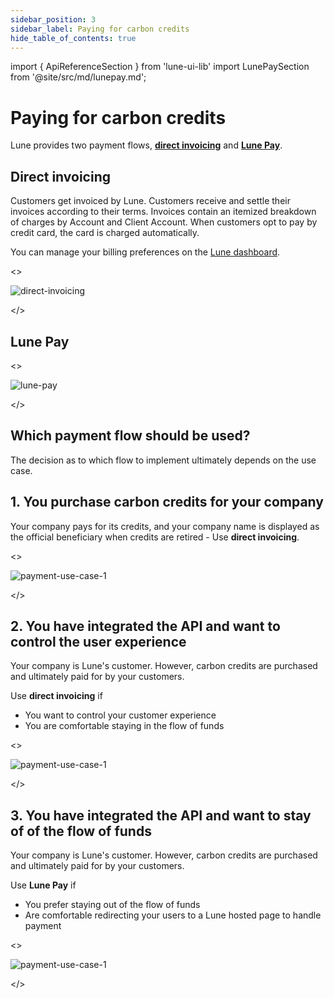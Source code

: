 ```yaml
---
sidebar_position: 3
sidebar_label: Paying for carbon credits
hide_table_of_contents: true
---
```


import { ApiReferenceSection } from 'lune-ui-lib'
import LunePaySection from '@site/src/md/lunepay.md';

# Paying for carbon credits

<div className="sections">

<ApiReferenceSection>
<div className="paragraphSections">

Lune provides two payment flows, [**direct invoicing**](#direct-invoicing) and [**Lune Pay**](#lune-pay).

<div>

## Direct invoicing

Customers get invoiced by Lune. Customers receive and settle their invoices according to their terms. Invoices contain an itemized breakdown of charges by Account and Client Account. When customers opt to pay by credit card, the card is charged automatically.

You can manage your billing preferences on the [Lune dashboard](https://dashboard.lune.co/settings/billing).

</div>
</div>

<>

![direct-invoicing](/img/direct-invoicing.png)

</>
</ApiReferenceSection>


<ApiReferenceSection>

<div>

## Lune Pay

<LunePaySection />

</div>

<>

![lune-pay](/img/payment-lunepay.png)

</>

</ApiReferenceSection>


## Which payment flow should be used?

<ApiReferenceSection>
<div className="paragraphSections">

<div>

The decision as to which flow to implement ultimately depends on the use case.

## 1. You purchase carbon credits for your company

Your company pays for its credits, and your company name is displayed as the official beneficiary when credits are retired - Use **direct invoicing**.

</div>
</div>

<>

![payment-use-case-1](/img/payment-use-case-1.png)

</>

</ApiReferenceSection>

<ApiReferenceSection>
<div className="paragraphSections">

<div>

## 2. You have integrated the API and want to control the user experience

Your company is Lune's customer. However, carbon credits are purchased and ultimately paid for by your customers.

Use **direct invoicing** if

* You want to control your customer experience
* You are comfortable staying in the flow of funds

</div>
</div>

<>

![payment-use-case-1](/img/payment-use-case-2.png)

</>

</ApiReferenceSection>

<ApiReferenceSection>
<div className="paragraphSections">

<div>

## 3. You have integrated the API and want to stay of of the flow of funds

Your company is Lune's customer. However, carbon credits are purchased and ultimately paid for by your customers.

Use **Lune Pay** if

* You prefer staying out of the flow of funds
* Are comfortable redirecting your users to a Lune hosted page to handle payment

</div>
</div>

<>

![payment-use-case-1](/img/payment-use-case-3.png)

</>

</ApiReferenceSection>

</div>
